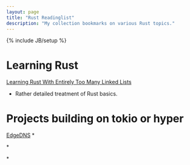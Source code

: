 ```yaml
---
layout: page
title: "Rust Readinglist"
description: "My collection bookmarks on various Rust topics."
---
```

{% include JB/setup %}

# Learning Rust
[Learning Rust With Entirely Too Many Linked Lists](http://cglab.ca/~abeinges/blah/too-many-lists/book/)
* Rather detailed treatment of Rust basics.

# Projects building on tokio or hyper
[EdgeDNS](https://github.com/jedisct1/edgedns)
* 

[]()
*

[]()
*




[]()
[]()
[]()
[]()
[]()
[]()

